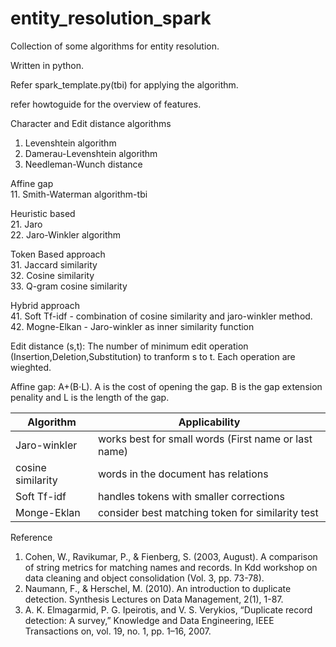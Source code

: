# entity_resolution_spark
Collection of some algorithms for entity resolution.


Written in python. 


Refer spark_template.py(tbi) for applying the algorithm.

refer howtoguide for the overview of features.

Character and Edit distance algorithms<br/>
1. Levenshtein algorithm <br/>
2. Damerau-Levenshtein algorithm<br/>
3. Needleman-Wunch distance <br/>


Affine gap<br/>
11. Smith-Waterman algorithm-tbi<br/>


Heuristic based<br/>
21. Jaro<br/>
22. Jaro-Winkler algorithm


Token Based approach<br/>
31. Jaccard similarity<br/>
32. Cosine similarity<br/>
33. Q-gram cosine similarity

Hybrid approach<br/>
41. Soft Tf-idf - combination of cosine similarity and jaro-winkler method. <br/>
42. Mogne-Elkan - Jaro-winkler as inner similarity function <br/> 


Edit distance (s,t): The number of minimum edit operation (Insertion,Deletion,Substitution) to tranform s to t. Each operation are wieghted.<br/>

Affine gap: A+(B⋅L). A is the cost of opening the gap. B is the gap extension penality and L is the length of the gap. <br/>



|Algorithm| Applicability|
|---------|---------------|
|Jaro-winkler|works best for small words (First name or last name)|
|cosine similarity| words in the document has relations|
|Soft Tf-idf | handles tokens with smaller corrections|
|Monge-Eklan| consider best matching token for similarity test| 



Reference
1. Cohen, W., Ravikumar, P., & Fienberg, S. (2003, August). A comparison of string metrics for matching names and records. In Kdd workshop on data cleaning and object consolidation (Vol. 3, pp. 73-78).<br/>
2. Naumann, F., & Herschel, M. (2010). An introduction to duplicate detection. Synthesis Lectures on Data Management, 2(1), 1-87.<br/>
3. A. K. Elmagarmid, P. G. Ipeirotis, and V. S. Verykios, “Duplicate record detection: A survey,”
Knowledge and Data Engineering, IEEE Transactions on, vol. 19, no. 1, pp. 1–16, 2007.

